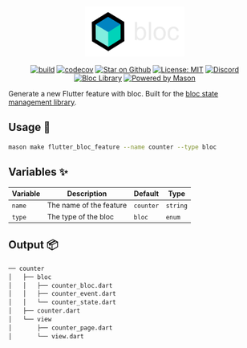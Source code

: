 <p align="center">
<img style="height:100px" src="https://raw.githubusercontent.com/felangel/bloc/master/docs/assets/bloc_logo_full_dark.png" alt="Bloc" />
</p>

<p align="center">
<a href="https://github.com/felangel/bloc/actions"><img src="https://github.com/felangel/bloc/workflows/build/badge.svg" alt="build"></a>
<a href="https://codecov.io/gh/felangel/bloc"><img src="https://codecov.io/gh/felangel/Bloc/branch/master/graph/badge.svg" alt="codecov"></a>
<a href="https://github.com/felangel/bloc"><img src="https://img.shields.io/github/stars/felangel/bloc.svg?style=flat&logo=github&colorB=deeppink&label=stars" alt="Star on Github"></a>
<a href="https://opensource.org/licenses/MIT"><img src="https://img.shields.io/badge/license-MIT-purple.svg" alt="License: MIT"></a>
<a href="https://discord.gg/bloc"><img src="https://img.shields.io/discord/649708778631200778.svg?logo=discord&color=blue" alt="Discord"></a>
<a href="https://github.com/felangel/bloc"><img src="https://tinyurl.com/bloc-library" alt="Bloc Library"></a>
<a href="https://github.com/felangel/mason"><img src="https://img.shields.io/endpoint?url=https%3A%2F%2Ftinyurl.com%2Fmason-badge" alt="Powered by Mason"></a>
</p>

Generate a new Flutter feature with bloc. Built for the [bloc state management library][1].

## Usage 🚀

```sh
mason make flutter_bloc_feature --name counter --type bloc
```

## Variables ✨

| Variable | Description             | Default   | Type     |
| -------- | ----------------------- | --------- | -------- |
| `name`   | The name of the feature | `counter` | `string` |
| `type`   | The type of the bloc    | `bloc`    | `enum`   |

## Output 📦

```sh
── counter
│   ├── bloc
│   │   ├── counter_bloc.dart
│   │   ├── counter_event.dart
│   │   └── counter_state.dart
│   ├── counter.dart
│   └── view
│       ├── counter_page.dart
│       └── view.dart
```

[1]: https://github.com/felangel/bloc
